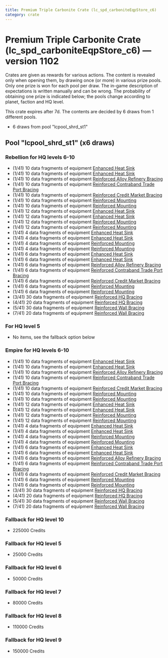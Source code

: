 ```yaml
---
title: Premium Triple Carbonite Crate (lc_spd_carboniteEqpStore_c6)
category: crate
---
```


# Premium Triple Carbonite Crate (lc_spd_carboniteEqpStore_c6) — version 1102

Crates are given as rewards for various actions. The content is revealed only when opening them, by drawing once (or more) in various prize pools. Only one prize is won for each pool per draw. The in-game description of expectations is written manually and can be wrong. The probability of obtaining one prize is indicated below; the pools change according to planet, faction and HQ level.

This crate expires after 7d. The contents are decided by 6 draws from 1 different pools.
  * 6 draws from pool "lcpool_shrd_st1"

## Pool "lcpool_shrd_st1" (x6 draws)

### Rebellion for HQ levels 6-10

  * (1/41) 10 data fragments of equipment [Enhanced Heat Sink](eqpRebelMortarTurretDamage)
  * (1/41) 10 data fragments of equipment [Enhanced Heat Sink](eqpRebelRapidFireTurretDamage)
  * (1/41) 10 data fragments of equipment [Reinforced Alloy Refinery Bracing](eqpRebelMaterialsGeneratorHealth)
  * (1/41) 10 data fragments of equipment [Reinforced Contraband Trade Port Bracing](eqpRebelContrabandGeneratorHealth)
  * (1/41) 10 data fragments of equipment [Reinforced Credit Market Bracing](eqpRebelCreditGeneratorHealth)
  * (1/41) 10 data fragments of equipment [Reinforced Mounting](eqpRebelMortarTurretHealth)
  * (1/41) 10 data fragments of equipment [Reinforced Mounting](eqpRebelRapidFireTurretHealth)
  * (1/41) 12 data fragments of equipment [Enhanced Heat Sink](eqpRebelMortarTurretDamage)
  * (1/41) 12 data fragments of equipment [Enhanced Heat Sink](eqpRebelRapidFireTurretDamage)
  * (1/41) 12 data fragments of equipment [Reinforced Mounting](eqpRebelMortarTurretHealth)
  * (1/41) 12 data fragments of equipment [Reinforced Mounting](eqpRebelRapidFireTurretHealth)
  * (1/41) 4 data fragments of equipment [Enhanced Heat Sink](eqpRebelBurstTurretDamage)
  * (1/41) 4 data fragments of equipment [Enhanced Heat Sink](eqpRebelRocketTurretDamage)
  * (1/41) 4 data fragments of equipment [Reinforced Mounting](eqpRebelBurstTurretHealth)
  * (1/41) 4 data fragments of equipment [Reinforced Mounting](eqpRebelRocketTurretHealth)
  * (1/41) 6 data fragments of equipment [Enhanced Heat Sink](eqpRebelBurstTurretDamage)
  * (1/41) 6 data fragments of equipment [Enhanced Heat Sink](eqpRebelRocketTurretDamage)
  * (1/41) 6 data fragments of equipment [Reinforced Alloy Refinery Bracing](eqpRebelMaterialsGeneratorHealth)
  * (1/41) 6 data fragments of equipment [Reinforced Contraband Trade Port Bracing](eqpRebelContrabandGeneratorHealth)
  * (1/41) 6 data fragments of equipment [Reinforced Credit Market Bracing](eqpRebelCreditGeneratorHealth)
  * (1/41) 6 data fragments of equipment [Reinforced Mounting](eqpRebelBurstTurretHealth)
  * (1/41) 6 data fragments of equipment [Reinforced Mounting](eqpRebelRocketTurretHealth)
  * (3/41) 30 data fragments of equipment [Reinforced HQ Bracing](eqpRebelHQHealth)
  * (4/41) 20 data fragments of equipment [Reinforced HQ Bracing](eqpRebelHQHealth)
  * (5/41) 30 data fragments of equipment [Reinforced Wall Bracing](eqpRebelWallHealth)
  * (7/41) 20 data fragments of equipment [Reinforced Wall Bracing](eqpRebelWallHealth)

### For HQ level 5

  * No items, see the fallback option below

### Empire for HQ levels 6-10

  * (1/41) 10 data fragments of equipment [Enhanced Heat Sink](eqpEmpireMortarTurretDamage)
  * (1/41) 10 data fragments of equipment [Enhanced Heat Sink](eqpEmpireRapidFireTurretDamage)
  * (1/41) 10 data fragments of equipment [Reinforced Alloy Refinery Bracing](eqpEmpireMaterialsGeneratorHealth)
  * (1/41) 10 data fragments of equipment [Reinforced Contraband Trade Port Bracing](eqpEmpireContrabandGeneratorHealth)
  * (1/41) 10 data fragments of equipment [Reinforced Credit Market Bracing](eqpEmpireCreditGeneratorHealth)
  * (1/41) 10 data fragments of equipment [Reinforced Mounting](eqpEmpireMortarTurretHealth)
  * (1/41) 10 data fragments of equipment [Reinforced Mounting](eqpEmpireRapidFireTurretHealth)
  * (1/41) 12 data fragments of equipment [Enhanced Heat Sink](eqpEmpireMortarTurretDamage)
  * (1/41) 12 data fragments of equipment [Enhanced Heat Sink](eqpEmpireRapidFireTurretDamage)
  * (1/41) 12 data fragments of equipment [Reinforced Mounting](eqpEmpireMortarTurretHealth)
  * (1/41) 12 data fragments of equipment [Reinforced Mounting](eqpEmpireRapidFireTurretHealth)
  * (1/41) 4 data fragments of equipment [Enhanced Heat Sink](eqpEmpireBurstTurretDamage)
  * (1/41) 4 data fragments of equipment [Enhanced Heat Sink](eqpEmpireRocketTurretDamage)
  * (1/41) 4 data fragments of equipment [Reinforced Mounting](eqpEmpireBurstTurretHealth)
  * (1/41) 4 data fragments of equipment [Reinforced Mounting](eqpEmpireRocketTurretHealth)
  * (1/41) 6 data fragments of equipment [Enhanced Heat Sink](eqpEmpireBurstTurretDamage)
  * (1/41) 6 data fragments of equipment [Enhanced Heat Sink](eqpEmpireRocketTurretDamage)
  * (1/41) 6 data fragments of equipment [Reinforced Alloy Refinery Bracing](eqpEmpireMaterialsGeneratorHealth)
  * (1/41) 6 data fragments of equipment [Reinforced Contraband Trade Port Bracing](eqpEmpireContrabandGeneratorHealth)
  * (1/41) 6 data fragments of equipment [Reinforced Credit Market Bracing](eqpEmpireCreditGeneratorHealth)
  * (1/41) 6 data fragments of equipment [Reinforced Mounting](eqpEmpireBurstTurretHealth)
  * (1/41) 6 data fragments of equipment [Reinforced Mounting](eqpEmpireRocketTurretHealth)
  * (3/41) 30 data fragments of equipment [Reinforced HQ Bracing](eqpEmpireHQHealth)
  * (4/41) 20 data fragments of equipment [Reinforced HQ Bracing](eqpEmpireHQHealth)
  * (5/41) 30 data fragments of equipment [Reinforced Wall Bracing](eqpEmpireWallHealth)
  * (7/41) 20 data fragments of equipment [Reinforced Wall Bracing](eqpEmpireWallHealth)

### Fallback for HQ level 10

  * 225000 Credits

### Fallback for HQ level 5

  * 25000 Credits

### Fallback for HQ level 6

  * 50000 Credits

### Fallback for HQ level 7

  * 80000 Credits

### Fallback for HQ level 8

  * 110000 Credits

### Fallback for HQ level 9

  * 150000 Credits